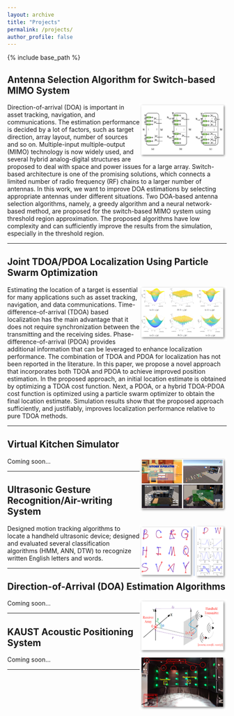 ```yaml
---
layout: archive
title: "Projects"
permalink: /projects/
author_profile: false
---
```


{% include base_path %}



## Antenna Selection Algorithm for Switch-based MIMO System

<img align="right" width="200" height="125" src="/images/6_MIMO.png">

Direction-of-arrival (DOA) is important in asset tracking, navigation, and communications.
The estimation performance is decided by a lot of factors, such as target direction, array layout, number of sources and so on.
Multiple-input multiple-output (MIMO) technology is now widely used, and several hybrid analog-digital structures are proposed to deal with space and power issues for a large array. Switch-based architecture is one of the promising solutions, which connects a limited number of radio frequency (RF) chains to a larger number of antennas.
In this work, we want to improve DOA estimations by selecting appropriate antennas under different situations. Two DOA-based antenna selection algorithms, namely, a greedy algorithm and a neural network-based method, are proposed for the switch-based MIMO system using threshold region approximation. The proposed algorithms have low complexity and can sufficiently improve the results from the simulation, especially in the threshold region.

---

## Joint TDOA/PDOA Localization Using Particle Swarm Optimization

<img align="right" width="200" height="125" src="/images/5_tdoa_pdoa.png">

Estimating the location of a target is essential for many applications such as asset tracking, navigation, and data communications. Time-difference-of-arrival (TDOA) based localization has the main advantage that it does not require synchronization between the transmitting and the receiving sides. Phase-difference-of-arrival (PDOA) provides additional information that can be leveraged to enhance localization performance. The combination of TDOA and PDOA for localization has not been reported in the literature. In this paper, we propose a novel approach that incorporates both TDOA and PDOA to achieve improved position estimation. In the proposed approach, an initial location estimate is obtained by optimizing a TDOA cost function. Next, a PDOA, or a hybrid TDOA-PDOA cost function is optimized using a particle swarm optimizer to obtain the final location estimate. Simulation results show that the proposed approach sufficiently, and justifiably, improves localization performance relative to pure TDOA methods.

---

## Virtual Kitchen Simulator

<img align="right" width="200" height="125" src="/images/4_VRKITCHEN.png">

Coming soon...

---
## Ultrasonic Gesture Recognition/Air-writing System

<img align="right" width="200" height="125" src="/images/3_airwriting.png">

Designed motion tracking algorithms to locate a handheld ultrasonic device; designed and evaluated several classification algorithms (HMM, ANN, DTW)
to recognize written English letters and words.

---
## Direction-of-Arrival (DOA) Estimation Algorithms

<img align="right" width="200" height="125" src="/images/2_DOA.png">

Coming soon...

---


## KAUST Acoustic Positioning System

<img align="right" width="200" height="125" src="/images/1_indoor_locating.png">

Coming soon...

---



